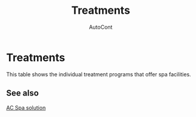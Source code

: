 ﻿---
    title: "Treatments"
    author: AutoCont
    ms.date: 04/30/2018
    ms.topic: article
    ms.prod: dynamics-nav-2017
    ms.contentlocale: en
    ms.lasthandoff: 04/30/2018
---

# Treatments

This table shows the individual treatment programs that offer spa facilities.


## <a name="see-also"></a>See also
[AC Spa solution](ac-spa-solution.md)
